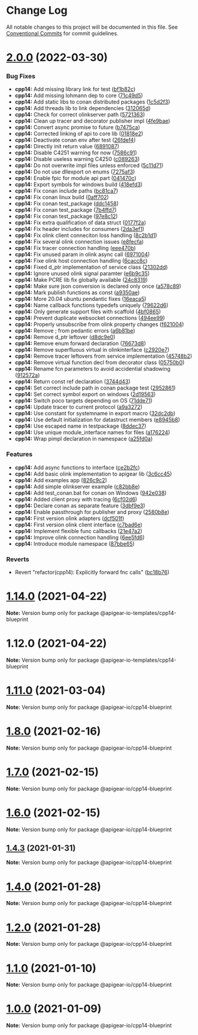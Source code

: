 # Change Log

All notable changes to this project will be documented in this file.
See [Conventional Commits](https://conventionalcommits.org) for commit guidelines.

# [2.0.0](https://github.com/apigear-io/objectapi-generator/compare/@apigear-io-templates/cpp14-blueprint@1.14.0...@apigear-io-templates/cpp14-blueprint@2.0.0) (2022-03-30)


### Bug Fixes

* **cpp14:** Add missing library link for test ([bf1b82c](https://github.com/apigear-io/objectapi-generator/commit/bf1b82c0d8c2add17b76dd39990561af4cb3ce8d))
* **cpp14:** Add missing lohmann dep to core ([71c49d5](https://github.com/apigear-io/objectapi-generator/commit/71c49d59949c9f2c0c8018c86fea1d8d1e93696e))
* **cpp14:** Add static libs to conan distributed packages ([1c5d2f3](https://github.com/apigear-io/objectapi-generator/commit/1c5d2f3fdeb37161caf1c1cba59b07fbedfb82c8))
* **cpp14:** Add threads lib to link dependencies ([312065d](https://github.com/apigear-io/objectapi-generator/commit/312065dafcd44f09464d512eb7afe73f83554cbf))
* **cpp14:** Check for correct olinkserver path ([5721363](https://github.com/apigear-io/objectapi-generator/commit/57213630bf5b3b5e403ffec6eefeaec090262551))
* **cpp14:** Clean up tracer and decorator publisher impl ([4fe9bae](https://github.com/apigear-io/objectapi-generator/commit/4fe9bae9d8f055e0382cd470706be5a32866cb2b))
* **cpp14:** Convert async promise to future ([b7475ca](https://github.com/apigear-io/objectapi-generator/commit/b7475cacab5848efcdbc89569d5e136339df2d5f))
* **cpp14:** Corrected linking of api to core lib ([01818e2](https://github.com/apigear-io/objectapi-generator/commit/01818e2698f02d8477fe82511d83276e69f9164f))
* **cpp14:** Deactivate conan env after test ([26fdef4](https://github.com/apigear-io/objectapi-generator/commit/26fdef45ae811739d999f7f9a5c75bbce46d6f13))
* **cpp14:** Directly init return value ([6891087](https://github.com/apigear-io/objectapi-generator/commit/6891087e95cfac7dab7b456a71abaacfb834a23e))
* **cpp14:** Disable C4251 warning for now ([7586c91](https://github.com/apigear-io/objectapi-generator/commit/7586c91054af441cccd2ebee2453975f9ba6acbc))
* **cpp14:** Disable useless warning C4250 ([c089263](https://github.com/apigear-io/objectapi-generator/commit/c089263ddf9d1165c86677a0e583a9dc0565c4b9))
* **cpp14:** Do not overwrite impl files unless enforced ([5c11d71](https://github.com/apigear-io/objectapi-generator/commit/5c11d716d52773bef5388321c7f1f66c043a2e97))
* **cpp14:** Do not use dllexport on enums ([7275af3](https://github.com/apigear-io/objectapi-generator/commit/7275af3febdfdcd2a7701fe9f6ba21d95a970c53))
* **cpp14:** Enable fpic for module api part ([041470c](https://github.com/apigear-io/objectapi-generator/commit/041470c64c761aa4607058ff17f374b79523cffb))
* **cpp14:** Export symbols for windows build ([418efd3](https://github.com/apigear-io/objectapi-generator/commit/418efd3045a1891c92b77541ec54bf7a2f8d3886))
* **cpp14:** Fix conan include paths ([bc81ca7](https://github.com/apigear-io/objectapi-generator/commit/bc81ca7d37cfe8ffd31dcba06c31d8c4a91aa7ac))
* **cpp14:** Fix conan linux build ([0aff702](https://github.com/apigear-io/objectapi-generator/commit/0aff70216707783f2c9a5fecf5367d2de22a0400))
* **cpp14:** Fix conan test_package ([ddc1458](https://github.com/apigear-io/objectapi-generator/commit/ddc1458205599c4fd5d41d09edf91a4bae9f12dc))
* **cpp14:** Fix conan test_package ([7b4ffd7](https://github.com/apigear-io/objectapi-generator/commit/7b4ffd722a857316da6665a19caccf1fb44cc467))
* **cpp14:** Fix conan test_package ([97e8c12](https://github.com/apigear-io/objectapi-generator/commit/97e8c1240371311eb2bb1b4ac20eee8d97694edb))
* **cpp14:** Fix extra qualification of data struct ([0177f2a](https://github.com/apigear-io/objectapi-generator/commit/0177f2ae4ae589a44cfee0d81a94b2d80b8b2b46))
* **cpp14:** Fix header includes for consumers ([2da3ef1](https://github.com/apigear-io/objectapi-generator/commit/2da3ef107122705058e3d1491afdd009d6a2c3f0))
* **cpp14:** Fix olink client conneciton loss handling ([8c2b1d1](https://github.com/apigear-io/objectapi-generator/commit/8c2b1d151459383f958f1e571b843cb7a4a2e5f1))
* **cpp14:** Fix several olink connection issues ([e8fecfa](https://github.com/apigear-io/objectapi-generator/commit/e8fecfa9fedd95b1024ba60eaf7bae2701ffee84))
* **cpp14:** Fix tracer connection handling ([eee470b](https://github.com/apigear-io/objectapi-generator/commit/eee470b7675bd1b34b1d9ca521002a063c46e94e))
* **cpp14:** Fix unused param in olink async call ([6971004](https://github.com/apigear-io/objectapi-generator/commit/6971004765a16c3a77e8ec567f92b7f4a2ffa6fe))
* **cpp14:** Fixe olink host connection handling ([6cacc8c](https://github.com/apigear-io/objectapi-generator/commit/6cacc8c1e83ef0222b7ff8826ae6baed152a4020))
* **cpp14:** Fixed d_ptr implementation of service class ([21302dd](https://github.com/apigear-io/objectapi-generator/commit/21302ddacbba6f46ac7ef9caa14f44f276db073e))
* **cpp14:** Ignore unused olink signal paramter ([e6b9c35](https://github.com/apigear-io/objectapi-generator/commit/e6b9c350e4cf22ff68341d0ac50524344f8a05fc))
* **cpp14:** Make PCRE lib fix globally available ([24c8319](https://github.com/apigear-io/objectapi-generator/commit/24c83195ea96aeb8bb8335e9ea035da62df225b0))
* **cpp14:** Make sure json conversion is declared only once ([a578c89](https://github.com/apigear-io/objectapi-generator/commit/a578c898874060ebad5123b7d2ab3ee9e12bc216))
* **cpp14:** Mark publish functions as const ([a9350ae](https://github.com/apigear-io/objectapi-generator/commit/a9350aeeaae7439eec9f44f960f6d6d030be3798))
* **cpp14:** More 20.04 ubuntu pendantic fixes ([16eaca5](https://github.com/apigear-io/objectapi-generator/commit/16eaca58fe052dedbe831f08354f9fcb1182d0a8))
* **cpp14:** Name callback functions typedefs uniquely ([79622d6](https://github.com/apigear-io/objectapi-generator/commit/79622d6739c7c91cbf413f39c10e342f1759000d))
* **cpp14:** Only generate support files with scaffold ([4bf0865](https://github.com/apigear-io/objectapi-generator/commit/4bf0865c1e6ce1b9be3c4c8fce89bb56e4fe35eb))
* **cpp14:** Prevent duplicate websocket connections ([494ee99](https://github.com/apigear-io/objectapi-generator/commit/494ee99a317fc6580f21cab3c19e72add6e926a7))
* **cpp14:** Properly unsubscribe from olink property changes ([f621004](https://github.com/apigear-io/objectapi-generator/commit/f6210042457c7b579e97dc07fb02a13de2adaaa9))
* **cpp14:** Remove ; from pedantic errors ([a6b81be](https://github.com/apigear-io/objectapi-generator/commit/a6b81be94b4b5b399c33c4e61746e485fe4c2d7c))
* **cpp14:** Remove d_ptr leftover ([d8dc9e0](https://github.com/apigear-io/objectapi-generator/commit/d8dc9e059921034e691e408ae21280c50ddbd0fd))
* **cpp14:** Remove enum forward declaration ([76673d8](https://github.com/apigear-io/objectapi-generator/commit/76673d88a445456253961017040c09c5b33c72f9))
* **cpp14:** Remove superfluous virtual in olinkinterface ([c2920e7](https://github.com/apigear-io/objectapi-generator/commit/c2920e7fdd251ddb58e2b7dd833110abfbd44a27))
* **cpp14:** Remove tracer leftovers from service implementation ([45748b2](https://github.com/apigear-io/objectapi-generator/commit/45748b2ca4846bd41c755824d5866c88f2e74cc5))
* **cpp14:** Remove virtual function decl from decorator class ([05750b0](https://github.com/apigear-io/objectapi-generator/commit/05750b0acb4e5b89f680f55f8a6361bed7bd09e0))
* **cpp14:** Rename fcn parameters to avoid accidential shadowing ([912572a](https://github.com/apigear-io/objectapi-generator/commit/912572a5b2b8cc058adbb788dad409f5094077cf))
* **cpp14:** Return const ref declaration ([3744d43](https://github.com/apigear-io/objectapi-generator/commit/3744d43ab15700794570b2cd9a195636f7a8fe84))
* **cpp14:** Set correct include path in conan package test ([2952861](https://github.com/apigear-io/objectapi-generator/commit/29528611f2d88c2ec3f9a2b168b1fc9c579d845c))
* **cpp14:** Set correct symbol export on windows ([2d19563](https://github.com/apigear-io/objectapi-generator/commit/2d1956391d2c14dd4fc38972aebe171d2053398e))
* **cpp14:** Switch poco targets depending on OS ([71dde71](https://github.com/apigear-io/objectapi-generator/commit/71dde716b62b7ec7d3770caf3cb7e6a38b9e6108))
* **cpp14:** Update tracer to current protocol ([a9a3272](https://github.com/apigear-io/objectapi-generator/commit/a9a327252375c28edf44595191a8090f2ab8f2fe))
* **cpp14:** Use constant for systemname in export macro ([32dc2db](https://github.com/apigear-io/objectapi-generator/commit/32dc2db1fea2172fb60ba7e944d9759382974c99))
* **cpp14:** Use default initialization for datastruct members ([e8945b8](https://github.com/apigear-io/objectapi-generator/commit/e8945b89dcecd88d829b37f8b361bbf07b10abbe))
* **cpp14:** Use escaped name in testpackage ([8ddec37](https://github.com/apigear-io/objectapi-generator/commit/8ddec378edd94de2039f3bf062c7691fc438a1ce))
* **cpp14:** Use unique module_interface names for files ([a176224](https://github.com/apigear-io/objectapi-generator/commit/a17622427186d23afe0819fe48bf30b0cf2e19a5))
* **cpp14:** Wrap pimpl declaration in namespace ([a25fd0a](https://github.com/apigear-io/objectapi-generator/commit/a25fd0a0e75364b455f9d03213b583706466144e))


### Features

* **cpp14:** Add async functions to interface ([ce2b2fc](https://github.com/apigear-io/objectapi-generator/commit/ce2b2fc46fe5a5120be47e52c78059971659b414))
* **cpp14:** Add basic olink implementation to apigear lib ([3c6cc45](https://github.com/apigear-io/objectapi-generator/commit/3c6cc457dc0298ec9ba3e89d093d5193669bc18e))
* **cpp14:** Add examples app ([826c9c2](https://github.com/apigear-io/objectapi-generator/commit/826c9c278e99382b91831a27f505b2fb9edfc972))
* **cpp14:** Add simple olinkserver example ([c82bb8e](https://github.com/apigear-io/objectapi-generator/commit/c82bb8ed833b7dda13baa58055bdf1f4916e8ad3))
* **cpp14:** Add test_conan.bat for conan on Windows ([942e038](https://github.com/apigear-io/objectapi-generator/commit/942e0382bee9691b5c5a23a0be885ccec5728d2e))
* **cpp14:** Added client proxy with tracing ([6cf02d6](https://github.com/apigear-io/objectapi-generator/commit/6cf02d6acf0fff8fae87254233d5beb93014fb6f))
* **cpp14:** Declare conan as separate feature ([3dbf9e3](https://github.com/apigear-io/objectapi-generator/commit/3dbf9e35d1e0abf2ac2bb15590d824b31731c8be))
* **cpp14:** Enable passthrough for publisher and proxy ([2580b8e](https://github.com/apigear-io/objectapi-generator/commit/2580b8e4335e57b0a7a509dc6ad4352332c48cf1))
* **cpp14:** First version olink adapters ([dcf501f](https://github.com/apigear-io/objectapi-generator/commit/dcf501fbcd8b74fc77335e3843e623701a6c099c))
* **cpp14:** First version olink client interface ([c7bad6e](https://github.com/apigear-io/objectapi-generator/commit/c7bad6efbbd0804785db39985b56272660d13d52))
* **cpp14:** Implement flexible func callbacks ([21e47a2](https://github.com/apigear-io/objectapi-generator/commit/21e47a2dc9863267f9f81e304a1d54e87fe8b9a8))
* **cpp14:** Improve olink connection handling ([6ee5fd6](https://github.com/apigear-io/objectapi-generator/commit/6ee5fd606d23b30d2d9fd46fa31711eb4f01f194))
* **cpp14:** Introduce module namespace ([87bbe65](https://github.com/apigear-io/objectapi-generator/commit/87bbe65a256f49dcda1d3d567b1b42377e178615))


### Reverts

* Revert "refactor(cpp14): Explicitly forward fnc calls" ([bc18b76](https://github.com/apigear-io/objectapi-generator/commit/bc18b76b2dd235c5989a3262f263558dcfcd3ad8))





# [1.14.0](https://github.com/apigear-io/objectapi-generator/compare/@apigear-io-templates/cpp14-blueprint@1.12.0...@apigear-io-templates/cpp14-blueprint@1.14.0) (2021-04-22)

**Note:** Version bump only for package @apigear-io-templates/cpp14-blueprint





# 1.12.0 (2021-04-22)

**Note:** Version bump only for package @apigear-io-templates/cpp14-blueprint






# [1.11.0](https://github.com/apigear-io/objectapi-generator/compare/v0.6.1...v1.11.0) (2021-03-04)

**Note:** Version bump only for package @apigear-io/cpp14-blueprint






# [1.8.0](https://github.com/apigear-io/objectapi-generator/compare/v0.6.1...v1.8.0) (2021-02-16)

**Note:** Version bump only for package @apigear-io/cpp14-blueprint





# [1.7.0](https://github.com/apigear-io/objectapi-generator/compare/v0.6.1...v1.7.0) (2021-02-15)

**Note:** Version bump only for package @apigear-io/cpp14-blueprint





# [1.6.0](https://github.com/apigear-io/objectapi-generator/compare/v0.6.1...v1.6.0) (2021-02-15)

**Note:** Version bump only for package @apigear-io/cpp14-blueprint





## [1.4.3](https://github.com/apigear-io/objectapi-generator/compare/v0.6.1...v1.4.3) (2021-01-31)

**Note:** Version bump only for package @apigear-io/cpp14-blueprint





# [1.4.0](https://github.com/apigear-io/objectapi-generator/compare/v0.6.1...v1.4.0) (2021-01-28)

**Note:** Version bump only for package @apigear-io/cpp14-blueprint





# [1.2.0](https://github.com/apigear-io/objectapi-generator/compare/v0.6.1...v1.2.0) (2021-01-28)

**Note:** Version bump only for package @apigear-io/cpp14-blueprint





# [1.1.0](https://github.com/apigear-io/objectapi-generator/compare/v0.6.1...v1.1.0) (2021-01-10)

**Note:** Version bump only for package @apigear-io/cpp14-blueprint





# [1.0.0](https://github.com/apigear-io/objectapi-generator/compare/v0.6.1...v1.0.0) (2021-01-09)

**Note:** Version bump only for package @apigear-io/cpp14-blueprint
